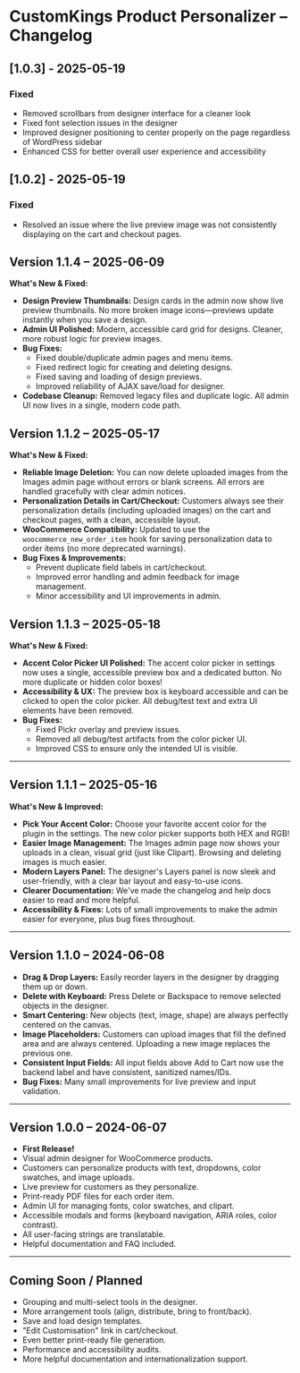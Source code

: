 # CustomKings Product Personalizer – Changelog

## [1.0.3] - 2025-05-19
### Fixed
- Removed scrollbars from designer interface for a cleaner look
- Fixed font selection issues in the designer
- Improved designer positioning to center properly on the page regardless of WordPress sidebar
- Enhanced CSS for better overall user experience and accessibility

## [1.0.2] - 2025-05-19
### Fixed
- Resolved an issue where the live preview image was not consistently displaying on the cart and checkout pages.

## Version 1.1.4 – 2025-06-09

**What's New & Fixed:**
- **Design Preview Thumbnails:** Design cards in the admin now show live preview thumbnails. No more broken image icons—previews update instantly when you save a design.
- **Admin UI Polished:** Modern, accessible card grid for designs. Cleaner, more robust logic for preview images.
- **Bug Fixes:**
  - Fixed double/duplicate admin pages and menu items.
  - Fixed redirect logic for creating and deleting designs.
  - Fixed saving and loading of design previews.
  - Improved reliability of AJAX save/load for designer.
- **Codebase Cleanup:** Removed legacy files and duplicate logic. All admin UI now lives in a single, modern code path.

## Version 1.1.2 – 2025-05-17

**What's New & Fixed:**
- **Reliable Image Deletion:** You can now delete uploaded images from the Images admin page without errors or blank screens. All errors are handled gracefully with clear admin notices.
- **Personalization Details in Cart/Checkout:** Customers always see their personalization details (including uploaded images) on the cart and checkout pages, with a clean, accessible layout.
- **WooCommerce Compatibility:** Updated to use the `woocommerce_new_order_item` hook for saving personalization data to order items (no more deprecated warnings).
- **Bug Fixes & Improvements:**
  - Prevent duplicate field labels in cart/checkout.
  - Improved error handling and admin feedback for image management.
  - Minor accessibility and UI improvements in admin.

## Version 1.1.3 – 2025-05-18

**What's New & Fixed:**
- **Accent Color Picker UI Polished:** The accent color picker in settings now uses a single, accessible preview box and a dedicated button. No more duplicate or hidden color boxes!
- **Accessibility & UX:** The preview box is keyboard accessible and can be clicked to open the color picker. All debug/test text and extra UI elements have been removed.
- **Bug Fixes:**
  - Fixed Pickr overlay and preview issues.
  - Removed all debug/test artifacts from the color picker UI.
  - Improved CSS to ensure only the intended UI is visible.

---

## Version 1.1.1 – 2025-05-16

**What's New & Improved:**
- **Pick Your Accent Color:** Choose your favorite accent color for the plugin in the settings. The new color picker supports both HEX and RGB!
- **Easier Image Management:** The Images admin page now shows your uploads in a clean, visual grid (just like Clipart). Browsing and deleting images is much easier.
- **Modern Layers Panel:** The designer's Layers panel is now sleek and user-friendly, with a clear bar layout and easy-to-use icons.
- **Clearer Documentation:** We've made the changelog and help docs easier to read and more helpful.
- **Accessibility & Fixes:** Lots of small improvements to make the admin easier for everyone, plus bug fixes throughout.

---

## Version 1.1.0 – 2024-06-08

- **Drag & Drop Layers:** Easily reorder layers in the designer by dragging them up or down.
- **Delete with Keyboard:** Press Delete or Backspace to remove selected objects in the designer.
- **Smart Centering:** New objects (text, image, shape) are always perfectly centered on the canvas.
- **Image Placeholders:** Customers can upload images that fill the defined area and are always centered. Uploading a new image replaces the previous one.
- **Consistent Input Fields:** All input fields above Add to Cart now use the backend label and have consistent, sanitized names/IDs.
- **Bug Fixes:** Many small improvements for live preview and input validation.

---

## Version 1.0.0 – 2024-06-07

- **First Release!**
- Visual admin designer for WooCommerce products.
- Customers can personalize products with text, dropdowns, color swatches, and image uploads.
- Live preview for customers as they personalize.
- Print-ready PDF files for each order item.
- Admin UI for managing fonts, color swatches, and clipart.
- Accessible modals and forms (keyboard navigation, ARIA roles, color contrast).
- All user-facing strings are translatable.
- Helpful documentation and FAQ included.

---

## Coming Soon / Planned
- Grouping and multi-select tools in the designer.
- More arrangement tools (align, distribute, bring to front/back).
- Save and load design templates.
- "Edit Customisation" link in cart/checkout.
- Even better print-ready file generation.
- Performance and accessibility audits.
- More helpful documentation and internationalization support. 